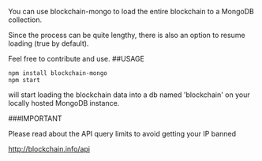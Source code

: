 You can use blockchain-mongo to load the entire blockchain to a MongoDB collection.

Since the process can be quite lengthy, there is also an option to resume loading (true by default).

Feel free to contribute and use.
##USAGE

```
npm install blockchain-mongo
npm start
```

will start loading the blockchain data into a db named 'blockchain' on your locally hosted MongoDB instance.

###IMPORTANT

Please read about the API query limits to avoid getting your IP banned

http://blockchain.info/api

